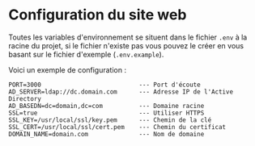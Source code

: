 # Configuration du site web

Toutes les variables d'environnement se situent dans le fichier ```.env``` à la racine du projet, si le fichier n'existe pas vous pouvez le créer en vous basant sur le fichier d'exemple (```.env.example```).

Voici un exemple de configuration :

```
PORT=3000                           --- Port d'écoute
AD_SERVER=ldap://dc.domain.com      --- Adresse IP de l'Active Directory
AD_BASEDN=dc=domain,dc=com          --- Domaine racine
SSL=true                            --- Utiliser HTTPS
SSL_KEY=/usr/local/ssl/key.pem      --- Chemin de la clé
SSL_CERT=/usr/local/ssl/cert.pem    --- Chemin du certificat
DOMAIN_NAME=domain.com              --- Nom de domaine
```